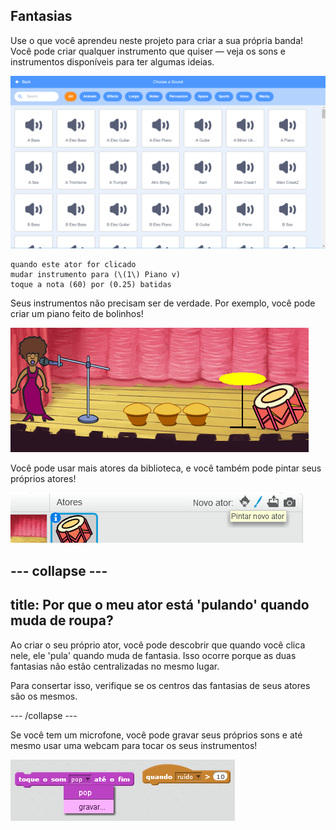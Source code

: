 ## Fantasias

Use o que você aprendeu neste projeto para criar a sua própria banda! Você pode criar qualquer instrumento que quiser — veja os sons e instrumentos disponíveis para ter algumas ideias.

![screenshot](images/band-ideas-sounds.png)

```blocks3
quando este ator for clicado
mudar instrumento para (\(1\) Piano v)
toque a nota (60) por (0.25) batidas
```

Seus instrumentos não precisam ser de verdade. Por exemplo, você pode criar um piano feito de bolinhos!

![screenshot](images/band-piano.png)

Você pode usar mais atores da biblioteca, e você também pode pintar seus próprios atores!

![captura de tela](images/band-draw.png)

## \--- collapse \---

## title: Por que o meu ator está 'pulando' quando muda de roupa?

Ao criar o seu próprio ator, você pode descobrir que quando você clica nele, ele 'pula' quando muda de fantasia. Isso ocorre porque as duas fantasias não estão centralizadas no mesmo lugar.

Para consertar isso, verifique se os centros das fantasias de seus atores são os mesmos.

\--- /collapse \---

Se você tem um microfone, você pode gravar seus próprios sons e até mesmo usar uma webcam para tocar os seus instrumentos!

![captura de tela](images/band-io.png)
